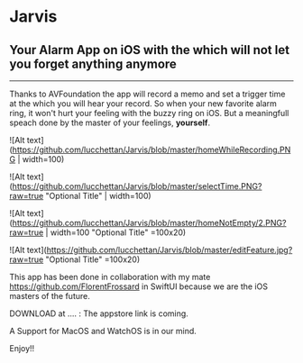# Jarvis

## Your Alarm App on iOS with the which will not let you forget anything anymore

---

Thanks to AVFoundation the app will record a memo and set a trigger time at the which you will hear your record. 
So when your new favorite alarm ring, it won't hurt your feeling with the buzzy ring on iOS. 
But a meaningfull speach done by the master of your feelings, **yourself**.

![Alt text](https://github.com/lucchettan/Jarvis/blob/master/homeWhileRecording.PNG | width=100)

![Alt text](https://github.com/lucchettan/Jarvis/blob/master/selectTime.PNG?raw=true "Optional Title" | width=100)


![Alt text](https://github.com/lucchettan/Jarvis/blob/master/homeNotEmpty/2.PNG?raw=true | width=100 "Optional Title" =100x20)

![Alt text](https://github.com/lucchettan/Jarvis/blob/master/editFeature.jpg?raw=true "Optional Title" =100x20)



This app has been done in collaboration with my mate https://github.com/FlorentFrossard in SwiftUI because we are the iOS masters of the future.

DOWNLOAD at .... : The appstore link is coming.


A Support for MacOS and WatchOS is in our mind. 

Enjoy!! 
